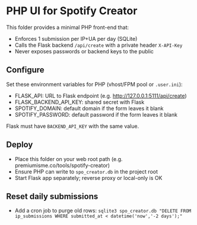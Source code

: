 # PHP UI for Spotify Creator

This folder provides a minimal PHP front-end that:
- Enforces 1 submission per IP+UA per day (SQLite)
- Calls the Flask backend `/api/create` with a private header `X-API-Key`
- Never exposes passwords or backend keys to the public

## Configure

Set these environment variables for PHP (vhost/FPM pool or `.user.ini`):
- FLASK_API: URL to Flask endpoint (e.g. http://127.0.0.1:5111/api/create)
- FLASK_BACKEND_API_KEY: shared secret with Flask
- SPOTIFY_DOMAIN: default domain if the form leaves it blank
- SPOTIFY_PASSWORD: default password if the form leaves it blank

Flask must have `BACKEND_API_KEY` with the same value.

## Deploy
- Place this folder on your web root path (e.g. premiumisme.co/tools/spotify-creator)
- Ensure PHP can write to `spo_creator.db` in the project root
- Start Flask app separately; reverse proxy or local-only is OK

## Reset daily submissions
- Add a cron job to purge old rows:
  `sqlite3 spo_creator.db "DELETE FROM ip_submissions WHERE submitted_at < datetime('now','-2 days');"`


